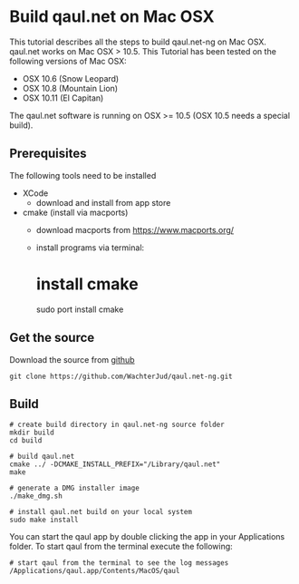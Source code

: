 Build qaul.net on Mac OSX
=========================

This tutorial describes all the steps to build qaul.net-ng on Mac OSX. qaul.net works on
Mac OSX > 10.5. This Tutorial has been tested on the following versions of Mac OSX:

* OSX 10.6 (Snow Leopard)
* OSX 10.8 (Mountain Lion)
* OSX 10.11 (El Capitan)

The qaul.net software is running on OSX >= 10.5 (OSX 10.5 needs a special build).


Prerequisites
-------------

The following tools need to be installed

* XCode 
  * download and install from app store
* cmake (install via macports)
  * download macports from https://www.macports.org/
  * install programs via terminal:

	# install cmake
	sudo port install cmake


Get the source
--------------

Download the source from [github](https://github.com/WachterJud/qaul.net-ng) 

	git clone https://github.com/WachterJud/qaul.net-ng.git


Build
-----

    # create build directory in qaul.net-ng source folder
    mkdir build
    cd build
	
	# build qaul.net
    cmake ../ -DCMAKE_INSTALL_PREFIX="/Library/qaul.net"
    make
    
    # generate a DMG installer image
    ./make_dmg.sh
    
    # install qaul.net build on your local system
    sudo make install


You can start the qaul app by double clicking the app in your Applications folder.
To start qaul from the terminal execute the following:

	# start qaul from the terminal to see the log messages
	/Applications/qaul.app/Contents/MacOS/qaul

